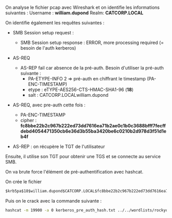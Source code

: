 
On analyse le fichier pcap avec Wireshark et on identifie les informations suivantes :
Username : **william.dupond**
Realm: **CATCORP.LOCAL**

  
On identifie également les requêtes suivantes :
- SMB Session setup request :
	- SMB Session setup response : ERROR, more processing required (= besoin de l'auth kerberos)
  
- AS-REQ
	- AS-REP fail car absence de la pré-auth. Besoin d'utiliser la pré-auth suivante :
		- PA-ETYPE-INFO 2 => pré-auth en chiffrant le timestamp (PA-ENC-TIMESTAMP)
		- etype : eTYPE-AES256-CTS-HMAC-SHA1-96 (**18**)
		- salt : CATCORP.LOCALwilliam.dupond


- AS-REQ, avec pre-auth cette fois :
	- PA-ENC-TIMESTAMP
	- cipher : **fc8bbe22b2c967b222ed73dd7616ea71b2ae0c1b0c3688bfff7fecffdebd4054471350cb6e36d3b55ba3420be6c0210b2d978d3f51d1eb4f**

- AS-REP : on récupère le TGT de l'utilisateur

Ensuite, il utilise son TGT pour obtenir une TGS et se connecte au service SMB.


On va brute force l'élément de pré-authentification avec hashcat.

On crée le fichier 
```kerberos_pre_auth_hash.txt
$krb5pa$18$william.dupond$CATCORP.LOCAL$fc8bbe22b2c967b222ed73dd7616ea71b2ae0c1b0c3688bfff7fecffdebd4054471350cb6e36d3b55ba3420be6c0210b2d978d3f51d1eb4f
```

Puis on le crack avec la commande suivante :
```bash
hashcat -m 19900 -a 0 kerberos_pre_auth_hash.txt ../../wordlists/rockyou.txt
```